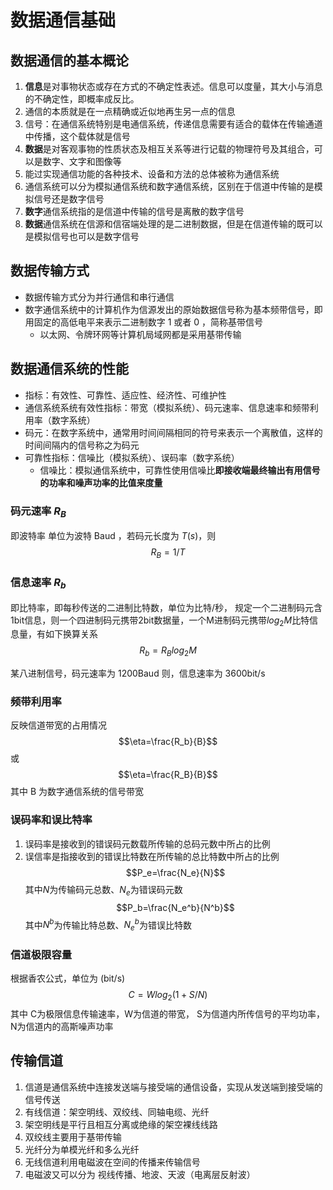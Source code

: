 # 数据通信基础

## 数据通信的基本概论
1. **信息**是对事物状态或存在方式的不确定性表述。信息可以度量，其大小与消息的不确定性，即概率成反比。
2. 通信的本质就是在一点精确或近似地再生另一点的信息
3. 信号：在通信系统特别是电通信系统，传递信息需要有适合的载体在传输通道中传播，这个载体就是信号
4. **数据**是对客观事物的性质状态及相互关系等进行记载的物理符号及其组合，可以是数字、文字和图像等
5. 能过实现通信功能的各种技术、设备和方法的总体被称为通信系统
6. 通信系统可以分为模拟通信系统和数字通信系统，区别在于信道中传输的是模拟信号还是数字信号
7. **数字**通信系统指的是信道中传输的信号是离散的数字信号
8. **数据**通信系统在信源和信宿端处理的是二进制数据，但是在信道传输的既可以是模拟信号也可以是数字信号

## 数据传输方式
* 数据传输方式分为并行通信和串行通信
* 数字通信系统中的计算机作为信源发出的原始数据信号称为基本频带信号，即用固定的高低电平来表示二进制数字 1 或者 0 ，简称基带信号
    * 以太网、令牌环网等计算机局域网都是采用基带传输

## 数据通信系统的性能
* 指标：有效性、可靠性、适应性、经济性、可维护性
* 通信系统系统有效性指标：带宽（模拟系统）、码元速率、信息速率和频带利用率（数字系统）
* 码元：在数字系统中，通常用时间间隔相同的符号来表示一个离散值，这样的时间间隔内的信号称之为码元
* 可靠性指标：信噪比（模拟系统）、误码率（数字系统）
    * 信噪比：模拟通信系统中，可靠性使用信噪比**即接收端最终输出有用信号的功率和噪声功率的比值来度量**

### 码元速率 $R_B$
即波特率 单位为波特 Baud ，若码元长度为 $T(s)$，则
$$R_B = 1/T$$

### 信息速率 $R_b$
即比特率，即每秒传送的二进制比特数，单位为比特/秒，
规定一个二进制码元含1bit信息，则一个四进制码元携带2bit数据量，一个M进制码元携带$log_2M$比特信息量，有如下换算关系
$$R_b=R_Blog_2M$$

某八进制信号，码元速率为 1200Baud 则，信息速率为 3600bit/s
### 频带利用率 
反映信道带宽的占用情况
$$\eta=\frac{R_b}{B}$$
或
$$\eta=\frac{R_B}{B}$$
其中 B 为数字通信系统的信号带宽

### 误码率和误比特率
1. 误码率是接收到的错误码元数载所传输的总码元数中所占的比例
2. 误信率是指接收到的错误比特数在所传输的总比特数中所占的比例
$$P_e=\frac{N_e}{N}$$
其中$N$为传输码元总数、$N_e$为错误码元数
$$P_b=\frac{N_e^b}{N^b}$$
其中$N^b$为传输比特总数、$N_e^b$为错误比特数

### 信道极限容量
根据香农公式，单位为 (bit/s)
$$C=Wlog_2(1+S/N)$$
其中 C为极限信息传输速率，W为信道的带宽，
S为信道内所传信号的平均功率，N为信道内的高斯噪声功率
## 传输信道
1. 信道是通信系统中连接发送端与接受端的通信设备，实现从发送端到接受端的信号传送
2. 有线信道：架空明线、双绞线、同轴电缆、光纤
3. 架空明线是平行且相互分离或绝缘的架空裸线线路
4. 双绞线主要用于基带传输
5. 光纤分为单模光纤和多么光纤
6. 无线信道利用电磁波在空间的传播来传输信号
7. 电磁波又可以分为 视线传播、地波、天波（电离层反射波）